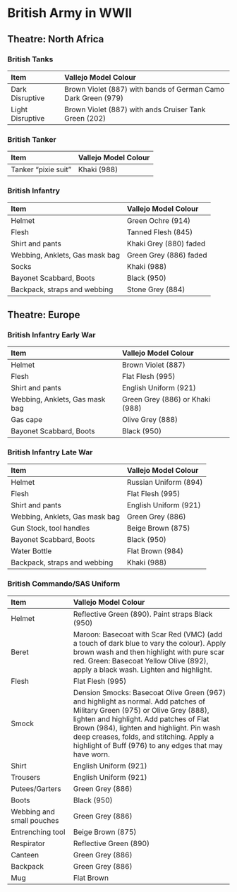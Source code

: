 # British Army in WWII
## Theatre: North Africa
### British Tanks
| Item | Vallejo Model Colour |
| :---- | :---- |
| Dark Disruptive | Brown Violet (887) with bands of German Camo Dark Green (979) |
| Light Disruptive | Brown Violet (887) with ands Cruiser Tank Green (202)  |

### British Tanker
| Item | Vallejo Model Colour |
| :---- | :---- |
| Tanker “pixie suit” | Khaki (988) |

### British Infantry

| Item | Vallejo Model Colour |
| :---- | :---- |
| Helmet  | Green Ochre (914) |
| Flesh | Tanned Flesh (845) |
| Shirt and pants | Khaki Grey (880) faded |
| Webbing, Anklets, Gas mask bag | Green Grey (886) faded |
| Socks | Khaki (988) |
| Bayonet Scabbard, Boots | Black (950) |
| Backpack, straps and webbing | Stone Grey (884) |

## Theatre: Europe
### British Infantry Early War
| Item | Vallejo Model Colour |
| :---- | :---- |
| Helmet  | Brown Violet (887) |
| Flesh | Flat Flesh (995) |
| Shirt and pants | English Uniform (921) |
| Webbing, Anklets, Gas mask bag | Green Grey (886)  or Khaki (988) |
| Gas cape | Olive Grey (888) |
| Bayonet Scabbard, Boots | Black (950) |

### British Infantry Late War
| Item | Vallejo Model Colour |
| :---- | :---- |
| Helmet  | Russian Uniform (894) |
| Flesh | Flat Flesh (995) |
| Shirt and pants | English Uniform (921) |
| Webbing, Anklets, Gas mask bag | Green Grey (886) |
| Gun Stock, tool handles | Beige Brown (875) |
| Bayonet Scabbard, Boots | Black (950) |
| Water Bottle | Flat Brown (984) |
| Backpack, straps and webbing | Khaki (988) |

### British Commando/SAS Uniform
| Item | Vallejo Model Colour |
| :---- | :---- |
| Helmet  | Reflective Green (890).  Paint straps Black (950) |
| Beret | Maroon:  Basecoat with Scar Red (VMC) (add a touch of dark blue to vary the colour).  Apply brown wash and then highlight with pure scar red. Green:  Basecoat Yellow Olive (892), apply a black wash.  Lighten and highlight. |
| Flesh | Flat Flesh (995) |
| Smock | Dension Smocks:  Basecoat Olive Green (967) and highlight as normal.  Add patches of Military Green (975) or Olive Grey (888), lighten and highlight.  Add patches of Flat Brown (984), lighten and highlight.  Pin wash deep creases, folds, and stitching.  Apply a highlight of Buff (976) to any edges that may have worn. |
| Shirt | English Uniform (921) |
| Trousers | English Uniform (921) |
| Putees/Garters | Green Grey (886) |
| Boots | Black (950) |
| Webbing and small pouches | Green Grey (886) |
| Entrenching tool | Beige Brown (875) |
| Respirator | Reflective Green (890) |
| Canteen | Green Grey (886) |
| Backpack | Green Grey (886) |
| Mug | Flat Brown |